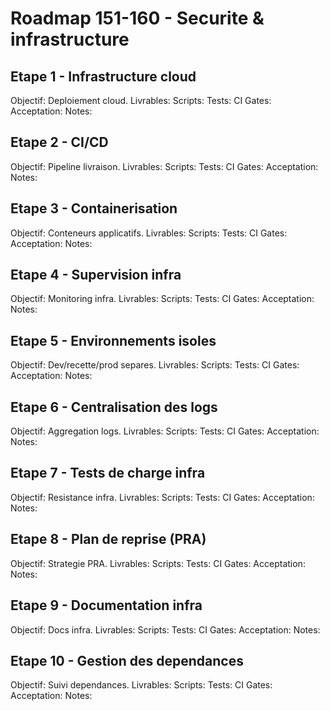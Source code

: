 # Roadmap 151-160 - Securite & infrastructure

## Etape 1 - Infrastructure cloud
Objectif: Deploiement cloud.
Livrables:
Scripts:
Tests:
CI Gates:
Acceptation:
Notes:

## Etape 2 - CI/CD
Objectif: Pipeline livraison.
Livrables:
Scripts:
Tests:
CI Gates:
Acceptation:
Notes:

## Etape 3 - Containerisation
Objectif: Conteneurs applicatifs.
Livrables:
Scripts:
Tests:
CI Gates:
Acceptation:
Notes:

## Etape 4 - Supervision infra
Objectif: Monitoring infra.
Livrables:
Scripts:
Tests:
CI Gates:
Acceptation:
Notes:

## Etape 5 - Environnements isoles
Objectif: Dev/recette/prod separes.
Livrables:
Scripts:
Tests:
CI Gates:
Acceptation:
Notes:

## Etape 6 - Centralisation des logs
Objectif: Aggregation logs.
Livrables:
Scripts:
Tests:
CI Gates:
Acceptation:
Notes:

## Etape 7 - Tests de charge infra
Objectif: Resistance infra.
Livrables:
Scripts:
Tests:
CI Gates:
Acceptation:
Notes:

## Etape 8 - Plan de reprise (PRA)
Objectif: Strategie PRA.
Livrables:
Scripts:
Tests:
CI Gates:
Acceptation:
Notes:

## Etape 9 - Documentation infra
Objectif: Docs infra.
Livrables:
Scripts:
Tests:
CI Gates:
Acceptation:
Notes:

## Etape 10 - Gestion des dependances
Objectif: Suivi dependances.
Livrables:
Scripts:
Tests:
CI Gates:
Acceptation:
Notes:
